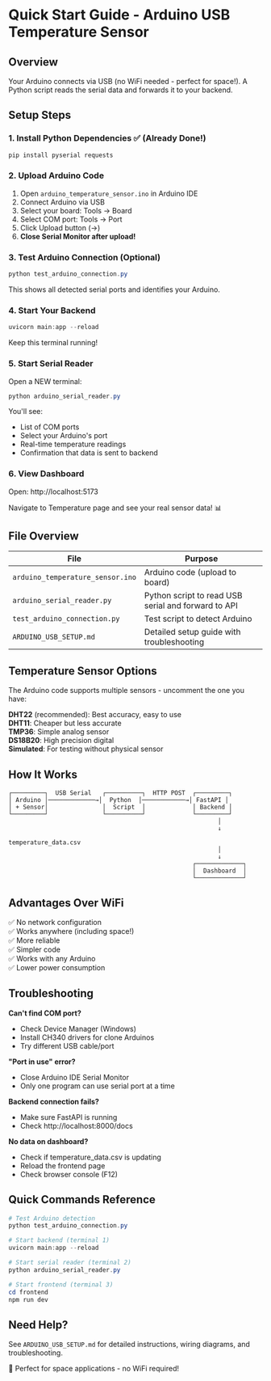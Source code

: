 # Quick Start Guide - Arduino USB Temperature Sensor

## Overview
Your Arduino connects via USB (no WiFi needed - perfect for space!). A Python script reads the serial data and forwards it to your backend.

## Setup Steps

### 1. Install Python Dependencies ✅ (Already Done!)
```powershell
pip install pyserial requests
```

### 2. Upload Arduino Code
1. Open `arduino_temperature_sensor.ino` in Arduino IDE
2. Connect Arduino via USB
3. Select your board: Tools → Board
4. Select COM port: Tools → Port
5. Click Upload button (→)
6. **Close Serial Monitor after upload!**

### 3. Test Arduino Connection (Optional)
```powershell
python test_arduino_connection.py
```
This shows all detected serial ports and identifies your Arduino.

### 4. Start Your Backend
```powershell
uvicorn main:app --reload
```
Keep this terminal running!

### 5. Start Serial Reader
Open a NEW terminal:
```powershell
python arduino_serial_reader.py
```

You'll see:
- List of COM ports
- Select your Arduino's port
- Real-time temperature readings
- Confirmation that data is sent to backend

### 6. View Dashboard
Open: http://localhost:5173

Navigate to Temperature page and see your real sensor data! 📊

## File Overview

| File | Purpose |
|------|---------|
| `arduino_temperature_sensor.ino` | Arduino code (upload to board) |
| `arduino_serial_reader.py` | Python script to read USB serial and forward to API |
| `test_arduino_connection.py` | Test script to detect Arduino |
| `ARDUINO_USB_SETUP.md` | Detailed setup guide with troubleshooting |

## Temperature Sensor Options

The Arduino code supports multiple sensors - uncomment the one you have:

**DHT22** (recommended): Best accuracy, easy to use  
**DHT11**: Cheaper but less accurate  
**TMP36**: Simple analog sensor  
**DS18B20**: High precision digital  
**Simulated**: For testing without physical sensor

## How It Works

```
┌─────────┐  USB Serial   ┌──────────┐  HTTP POST  ┌─────────┐
│ Arduino │─────────────→│  Python  │────────────→│ FastAPI │
│ + Sensor│               │  Script  │             │ Backend │
└─────────┘               └──────────┘             └─────────┘
                                                          │
                                                          ↓
                                                   temperature_data.csv
                                                          │
                                                          ↓
                                                   ┌─────────────┐
                                                   │  Dashboard  │
                                                   └─────────────┘
```

## Advantages Over WiFi

✅ No network configuration  
✅ Works anywhere (including space!)  
✅ More reliable  
✅ Simpler code  
✅ Works with any Arduino  
✅ Lower power consumption  

## Troubleshooting

**Can't find COM port?**
- Check Device Manager (Windows)
- Install CH340 drivers for clone Arduinos
- Try different USB cable/port

**"Port in use" error?**
- Close Arduino IDE Serial Monitor
- Only one program can use serial port at a time

**Backend connection fails?**
- Make sure FastAPI is running
- Check http://localhost:8000/docs

**No data on dashboard?**
- Check if temperature_data.csv is updating
- Reload the frontend page
- Check browser console (F12)

## Quick Commands Reference

```powershell
# Test Arduino detection
python test_arduino_connection.py

# Start backend (terminal 1)
uvicorn main:app --reload

# Start serial reader (terminal 2)
python arduino_serial_reader.py

# Start frontend (terminal 3)
cd frontend
npm run dev
```

## Need Help?

See `ARDUINO_USB_SETUP.md` for detailed instructions, wiring diagrams, and troubleshooting.

🚀 Perfect for space applications - no WiFi required!
